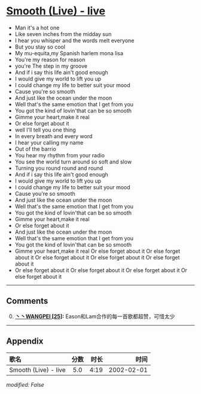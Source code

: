 # [Smooth (Live) - live](https://music.163.com/song?id=67136)

* Man  it's  a  hot  one
* Like  seven  inches  from  the  midday  sun
* I  hear  you  whisper  and  the  words  melt  everyone
* But  you  stay  so  cool
* My  mu-equita,my  Spanish  harlem  mona  lisa
* You're  my  reason  for  reason
* you're  The  step  in  my  groove
* And  if  i  say  this  life  ain't  good  enough
* I  would  give  my  world  to  lift  you  up
* I  could  change  my  life  to  better  suit  your  mood
* Cause  you're  so  smooth
* And  just  like  the  ocean  under  the  moon
* Well  that's  the  same  emotion  that  I  get  from  you
* You  got  the  kind  of  lovin'that  can  be  so  smooth
* Gimme  your  heart,make  it  real
* Or  else  forget  about  it
* well  I'll  tell  you  one  thing
* In  every  breath  and  every  word
* I  hear  your  calling  my  name
* Out  of  the  barrio
* You  hear  my  rhythm  from  your  radio
* You  see  the  world  turn  around  so  soft  and  slow
* Turning  you  round  round  and  round
* And  if  i  say  this  life  ain't  good  enough
* I  would  give  my  world  to  lift  you  up
* I  could  change  my  life  to  better  suit  your  mood
* Cause  you're  so  smooth
* And  just  like  the  ocean  under  the  moon
* Well  that's  the  same  emotion  that  I  get  from  you
* You  got  the  kind  of  lovin'that  can  be  so  smooth
* Gimme  your  heart,make  it  real
* Or  else  forget  about  it
* And  just  like  the  ocean  under  the  moon
* Well  that's  the  same  emotion  that  I  get  from  you
* You  got  the  kind  of  lovin'that  can  be  so  smooth
* Gimme  your  heart,make  it  real  Or  else  forget  about  it  Or  else  forget  about  it  Or  else  forget  about  it  Or  else  forget  about  it  Or  else  forget  about  it
* Or  else  forget  about  it  Or  else  forget  about  it  Or  else  forget  about  it  Or  else  forget  about  it


---

## Comments
0. **[丶丶WANGPEI \[25\]](https://music.163.com/#/user/home?id=68814980):** Eason和Lam合作的每一首歌都超赞，可惜太少



---

## Appendix

|歌名|分数|时长|时间|
|:---|:---:|---:|---:|
|Smooth (Live) - live|5.0|4:19|2002-02-01

*modified: False*